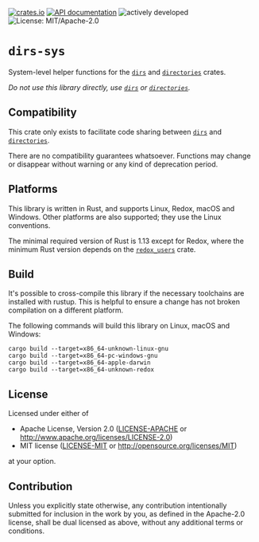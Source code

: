 [![crates.io](https://img.shields.io/crates/v/dirs-sys.svg?style=for-the-badge)](https://crates.io/crates/dirs-sys)
[![API documentation](https://img.shields.io/docsrs/dirs-sys/latest?style=for-the-badge)](https://docs.rs/dirs-sys/)
![actively developed](https://img.shields.io/badge/maintenance-as--is-yellow.svg?style=for-the-badge)
![License: MIT/Apache-2.0](https://img.shields.io/badge/license-MIT%2FApache--2.0-orange.svg?style=for-the-badge)

# `dirs-sys`

System-level helper functions for the [`dirs`](https://github.com/dirs-dev/dirs-rs)
and [`directories`](https://github.com/dirs-dev/directories-rs) crates.

_Do not use this library directly, use [`dirs`](https://github.com/dirs-dev/dirs-rs)
or [`directories`](https://github.com/dirs-dev/directories-rs)._

## Compatibility

This crate only exists to facilitate code sharing between [`dirs`](https://github.com/dirs-dev/dirs-rs)
and [`directories`](https://github.com/dirs-dev/directories-rs).

There are no compatibility guarantees whatsoever.
Functions may change or disappear without warning or any kind of deprecation period.  

## Platforms

This library is written in Rust, and supports Linux, Redox, macOS and Windows.
Other platforms are also supported; they use the Linux conventions.

The minimal required version of Rust is 1.13 except for Redox, where the minimum Rust version
depends on the [`redox_users`](https://crates.io/crates/redox_users) crate.

## Build

It's possible to cross-compile this library if the necessary toolchains are installed with rustup.
This is helpful to ensure a change has not broken compilation on a different platform.

The following commands will build this library on Linux, macOS and Windows:

```
cargo build --target=x86_64-unknown-linux-gnu
cargo build --target=x86_64-pc-windows-gnu
cargo build --target=x86_64-apple-darwin
cargo build --target=x86_64-unknown-redox
```

## License

Licensed under either of

 * Apache License, Version 2.0
   ([LICENSE-APACHE](LICENSE-APACHE) or http://www.apache.org/licenses/LICENSE-2.0)
 * MIT license
   ([LICENSE-MIT](LICENSE-MIT) or http://opensource.org/licenses/MIT)

at your option.

## Contribution

Unless you explicitly state otherwise, any contribution intentionally submitted
for inclusion in the work by you, as defined in the Apache-2.0 license, shall be
dual licensed as above, without any additional terms or conditions.
